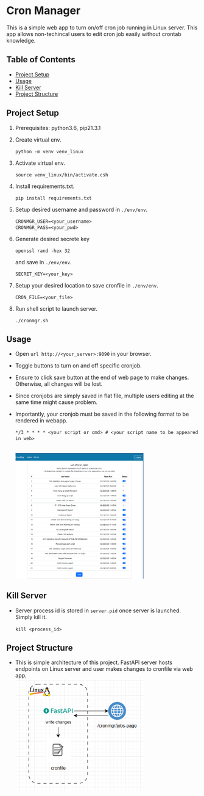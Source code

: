 # Cron Manager
This is a simple web app to turn on/off cron job running in Linux server. This app allows non-techincal users to edit cron job easily without crontab knowledge.

## Table of Contents
- [Project Setup](#project-setup)
- [Usage](#usage)
- [Kill Server](#kill-server)
- [Project Structure](#project-structure)



## Project Setup
1. Prerequisites: python3.6, pip21.3.1

2. Create virtual env.

    ```
    python -m venv venv_linux
    ```

3. Activate virtual env.
    
    ```
    source venv_linux/bin/activate.csh
    ```

4. Install requirements.txt.

    ```
    pip install requirements.txt
    ```

5. Setup desired username and password in `./env/env`.

    ```
    CRONMGR_USER=<your_username>
    CRONMGR_PASS=<your_pwd>
    ```

6. Generate desired secrete key
    ```
    openssl rand -hex 32
    ```
    and save in `./env/env`.
    ```
    SECRET_KEY=<your_key>
    ```

7. Setup your desired location to save cronfile in `./env/env`.
    ```
    CRON_FILE=<your_file>
    ```

8. Run shell script to launch server.

    ```
    ./cronmgr.sh
    ```

## Usage
- Open `url http://<your_server>:9090` in your browser.

- Toggle buttons to turn on and off specific cronjob.

- Ensure to click save button at the end of web page to make changes. Otherwise, all changes will be lost.

- Since cronjobs are simply saved in flat file, multiple users editing at the same time might cause problem.

- Importantly, your cronjob must be saved in the following format to be rendered in webapp.
  ```
  */3 * * * * <your script or cmd> # <your script name to be appeared in web> 
  ```

    <br>
    <img src='./img/UI.PNG' width='70%'>

## Kill Server
- Server process id is stored in `server.pid` once server is launched. Simply kill it.

    ```kill <process_id>```


## Project Structure
- This is simple architecture of this project. FastAPI server hosts endpoints on Linux server and user makes changes to cronfile via web app.
    <br>
    <img src='./img/architecture.png' width='70%'>
